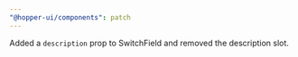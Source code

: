 ```yaml
---
"@hopper-ui/components": patch
---
```


Added a `description` prop to SwitchField and removed the description slot.

